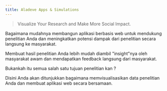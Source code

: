 ```yaml
---
title: Aladeve Apps & Simulations
---
```


> Visualize Your Research and Make More Social Impact.

Bagaimana mudahnya membangun aplikasi berbasis web untuk mendukung penelitian Anda dan meningkatkan potensi dampak dari penelitian secara langsung ke masyarakat.

Membuat hasil penelitian Anda lebih mudah diambil "insight"nya oleh masyarakat awam dan mendapatkan feedback langsung dari masyarakat.


Bukankah itu semua salah satu tujuan penelitian kan ?


Disini Anda akan ditunjukkan bagaimana memvisualisasikan data penelitian Anda dan membuat aplikasi web secara bersamaan.







